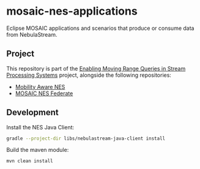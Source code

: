 # mosaic-nes-applications
Eclipse MOSAIC applications and scenarios that produce or consume data from NebulaStream.

## Project

This repository is part of the [Enabling Moving Range Queries in Stream Processing Systems](https://github.com/users/paguos/projects/1) project, alongside the following repositories:

- [Mobility Aware NES](https://github.com/paguos/nes-mobility)
- [MOSAIC NES Federate](https://github.com/paguos/mosaic-nes-federate)

## Development

Install the NES Java Client:

```sh
gradle --project-dir libs/nebulastream-java-client install
```

Build the maven module:

```
mvn clean install
```
